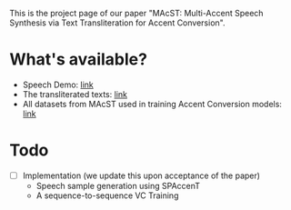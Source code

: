 This is the project page of our paper "MAcST: Multi-Accent Speech Synthesis via Text Transliteration for Accent Conversion". 

# What's available?
- Speech Demo: [link](https://shinshoji01.github.io/MAcST-Demo/)
- The transliterated texts: [link](https://github.com/shinshoji01/MAcST-project-page/tree/main/transliteration)
- All datasets from MAcST used in training Accent Conversion models: [link](https://cuhko365-my.sharepoint.com/personal/222043003_link_cuhk_edu_cn/_layouts/15/onedrive.aspx?id=%2Fpersonal%2F222043003%5Flink%5Fcuhk%5Fedu%5Fcn%2FDocuments%2FDataShare%2FSPAccenT&ga=1)

# Todo
- [ ] Implementation (we update this upon acceptance of the paper)
  - Speech sample generation using SPAccenT
  - A sequence-to-sequence VC Training
